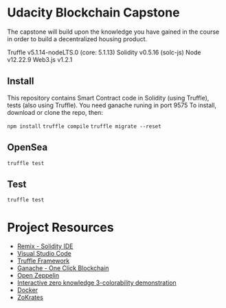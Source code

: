 # Udacity Blockchain Capstone

The capstone will build upon the knowledge you have gained in the course in order to build a decentralized housing product. 

Truffle v5.1.14-nodeLTS.0 (core: 5.1.13)
Solidity v0.5.16 (solc-js)
Node v12.22.9
Web3.js v1.2.1

## Install

This repository contains Smart Contract code in Solidity (using Truffle), tests (also using Truffle). You need ganache runing in port 9575
To install, download or clone the repo, then:

`npm install`
`truffle compile`
`truffle migrate --reset`

## OpenSea

`truffle test`

## Test

`truffle test`

# Project Resources

* [Remix - Solidity IDE](https://remix.ethereum.org/)
* [Visual Studio Code](https://code.visualstudio.com/)
* [Truffle Framework](https://truffleframework.com/)
* [Ganache - One Click Blockchain](https://truffleframework.com/ganache)
* [Open Zeppelin ](https://openzeppelin.org/)
* [Interactive zero knowledge 3-colorability demonstration](http://web.mit.edu/~ezyang/Public/graph/svg.html)
* [Docker](https://docs.docker.com/install/)
* [ZoKrates](https://github.com/Zokrates/ZoKrates)
